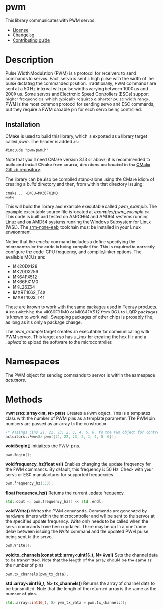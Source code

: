 # pwm
This library communicates with PWM servos. 
   * [License](LICENSE.md)
   * [Changelog](CHANGELOG.md)
   * [Contributing guide](CONTRIBUTING.md)

# Description
Pulse Width Modulation (PWM) is a protocol for receivers to send commands to servos. Each servo is sent a high pulse with the width of the pulse dictating the commanded position. Traditionally, PWM commands are sent at a 50 Hz interval with pulse widths varying between 1000 us and 2000 us. Some servos and Electronic Speed Controllers (ESCs) support higher frequencies, which typically requires a shorter pulse width range. PWM is the most common protocol for sending servo and ESC commands, but they require a PWM capable pin for each servo being controlled.

## Installation
CMake is used to build this library, which is exported as a library target called *pwm*. The header is added as:

```
#include "pwm/pwm.h"
```
Note that you'll need CMake version 3.13 or above; it is recommended to build and install CMake from source, directions are located in the [CMake GitLab repository](https://github.com/Kitware/CMake).

The library can be also be compiled stand-alone using the CMake idiom of creating a *build* directory and then, from within that directory issuing:

```
cmake .. -DMCU=MK66FX1M0
make
```

This will build the library and example executable called *pwm_example*. The example executable source file is located at *examples/pwm_example.cc*. This code is built and tested on AARCH64 and AMD64 systems running Linux and on AMD64 systems running the Windows Subsystem for Linux (WSL). The [arm-none-eabi](https://developer.arm.com/tools-and-software/open-source-software/developer-tools/gnu-toolchain/gnu-rm/downloads) toolchain must be installed in your Linux environment.

Notice that the *cmake* command includes a define specifying the microcontroller the code is being compiled for. This is required to correctly configure the code, CPU frequency, and compile/linker options. The available MCUs are:
   * MK20DX128
   * MK20DX256
   * MK64FX512
   * MK66FX1M0
   * MKL26Z64
   * IMXRT1062_T40
   * IMXRT1062_T41

These are known to work with the same packages used in Teensy products. Also switching the MK66FX1M0 or MK64FX512 from BGA to LQFP packages is known to work well. Swapping packages of other chips is probably fine, as long as it's only a package change.

The *pwm_example* target creates an executable for communicating with PWM servos. This target also has a *_hex* for creating the hex file and a *_upload* to upload the software to the microcontroller. 

# Namespaces
The PWM object for sending commands to servos is within the namespace *actuators*.

# Methods

**Pwm<int N>(std::array<int, N> pins)** Creates a Pwm object. This is a templated class with the number of PWM pins as a template parameter. The PWM pin numbers are passed as an array to the constructor.

```C++
/* Assings pins 21, 22, 23, 2, 3, 4, 5, 6, to the Pwm object for controlling PWM servos */
actuators::Pwm<8> pwm({21, 22, 23, 2, 3, 4, 5, 6});
```

**void Begin()** Initializes the PWM pins.

```C++
pwm.Begin();
```

**void frequency_hz(float val)** Enables changing the update frequency for the PWM commands. By default, this frequency is 50 Hz. Check with your servo or ESC manufacturer for supported frequencies.

```C++
pwm.frequency_hz(333);
```

**float frequency_hz()** Returns the current update frequency.

```C++
std::cout << pwm.frequency_hz() << std::endl;
```

**void Write()** Writes the PWM commands. Commands are generated by hardware timers within the microcontroller and will be sent to the servos at the specified update frequency. *Write* only needs to be called when the servo commands have been updated. There may be up to a one frame delay between issuing the *Write* command and the updated PWM pulse being sent to the servo.

```C++
pwm.Write();
```

**void tx_channels(const std::array<uint16_t, N> &val)** Sets the channel data to be transmitted. Note that the length of the array should be the same as the number of pins.

```C++
pwm.tx_channels(pwm_tx_data);
```

**std::array<uint16_t, N> tx_channels()** Returns the array of channel data to be transmitted. Note that the length of the returned array is the same as the number of pins.

```C++
std::array<uint16_t, 8> pwm_tx_data = pwm.tx_channels();
```
